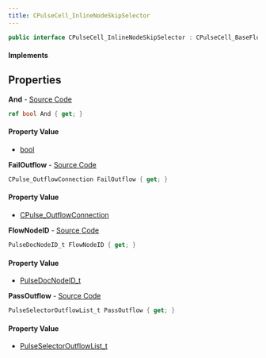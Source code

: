 ```yaml
---
title: CPulseCell_InlineNodeSkipSelector
---
```


```csharp
public interface CPulseCell_InlineNodeSkipSelector : CPulseCell_BaseFlow, CPulseCell_Base, ISchemaClass<CPulseCell_Base>, ISchemaClass<CPulseCell_BaseFlow>, ISchemaClass<CPulseCell_InlineNodeSkipSelector>, ISchemaField, ISchemaClass, INativeHandle
```

#### Implements

## Properties

**And** - [Source Code](https://github.com/swiftly-solution/swiftlys2/blob/master/managed/src/SwiftlyS2.Generated/Schemas/Interfaces/CPulseCell_InlineNodeSkipSelector.cs#L18)

```csharp
ref bool And { get; }
```

#### Property Value

- [bool](https://learn.microsoft.com/dotnet/api/system.boolean)

**FailOutflow** - [Source Code](https://github.com/swiftly-solution/swiftlys2/blob/master/managed/src/SwiftlyS2.Generated/Schemas/Interfaces/CPulseCell_InlineNodeSkipSelector.cs#L22)

```csharp
CPulse_OutflowConnection FailOutflow { get; }
```

#### Property Value

- [CPulse_OutflowConnection](/docs/api/shared/schemadefinitions/cpulse_outflowconnection)

**FlowNodeID** - [Source Code](https://github.com/swiftly-solution/swiftlys2/blob/master/managed/src/SwiftlyS2.Generated/Schemas/Interfaces/CPulseCell_InlineNodeSkipSelector.cs#L16)

```csharp
PulseDocNodeID_t FlowNodeID { get; }
```

#### Property Value

- [PulseDocNodeID_t](/docs/api/shared/schemadefinitions/pulsedocnodeid_t)

**PassOutflow** - [Source Code](https://github.com/swiftly-solution/swiftlys2/blob/master/managed/src/SwiftlyS2.Generated/Schemas/Interfaces/CPulseCell_InlineNodeSkipSelector.cs#L20)

```csharp
PulseSelectorOutflowList_t PassOutflow { get; }
```

#### Property Value

- [PulseSelectorOutflowList_t](/docs/api/shared/schemadefinitions/pulseselectoroutflowlist_t)


